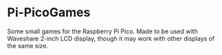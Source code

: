 # Pi-PicoGames
Some small games for the Raspberry Pi Pico. Made to be used with Waveshare 2-inch LCD display, though it may work with other displays of the same size.
